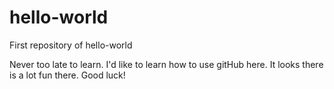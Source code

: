 # hello-world
First repository of hello-world

Never too late to learn.
I'd like to learn how to use gitHub here. It looks there is a lot fun there.
Good luck!
